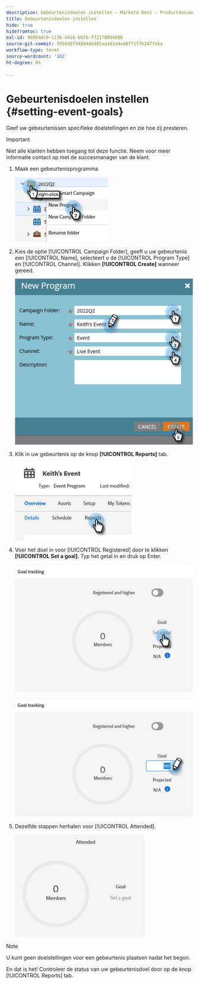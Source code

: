 ```yaml
---
description: Gebeurtenisdoelen instellen - Marketo Docs - Productdocumentatie
title: Gebeurtenisdoelen instellen
hide: true
hidefromtoc: true
exl-id: 9690adc0-1136-4416-bb7b-f721789d408b
source-git-commit: 7050d8f948d4ddd85aa102a4ed8f71f7b347fe5a
workflow-type: tm+mt
source-wordcount: '102'
ht-degree: 0%

---
```


# Gebeurtenisdoelen instellen {#setting-event-goals}

Geef uw gebeurtenissen specifieke doelstellingen en zie hoe zij presteren.

>[!IMPORTANT]
>Niet alle klanten hebben toegang tot deze functie. Neem voor meer informatie contact op met de succesmanager van de klant.

1. Maak een gebeurtenisprogramma.

   ![](assets/setting-event-goals-1.png)

1. Kies de optie [!UICONTROL Campaign Folder], geeft u uw gebeurtenis een [!UICONTROL Name], selecteert u de [!UICONTROL Program Type] en [!UICONTROL Channel]. Klikken **[!UICONTROL Create]** wanneer gereed.

   ![](assets/setting-event-goals-2.png)

1. Klik in uw gebeurtenis op de knop **[!UICONTROL Reports]** tab.

   ![](assets/setting-event-goals-3.png)

1. Voer het doel in voor [!UICONTROL Registered] door te klikken **[!UICONTROL Set a goal]**. Typ het getal in en druk op Enter.

   ![](assets/setting-event-goals-4.png)

   ![](assets/setting-event-goals-5.png)

1. Dezelfde stappen herhalen voor [!UICONTROL Attended].

   ![](assets/setting-event-goals-6.png)

>[!NOTE]
>
>U kunt geen doelstellingen voor een gebeurtenis plaatsen nadat het begon.

En dat is het! Controleer de status van uw gebeurtenisdoel door op de knop [!UICONTROL Reports] tab.
